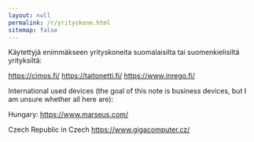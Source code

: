 ```yaml
---
layout: null
permalink: /r/yrityskone.html
sitemap: false
---
```


Käytettyjä enimmäkseen yrityskoneita suomalaisilta tai suomenkielisiltä
yrityksiltä:

https://cimos.fi/
https://taitonetti.fi/
https://www.inrego.fi/

International used devices (the goal of this note is business devices, but
I am unsure whether all here are):

Hungary:
https://www.marseus.com/

Czech Republic in Czech
https://www.gigacomputer.cz/
